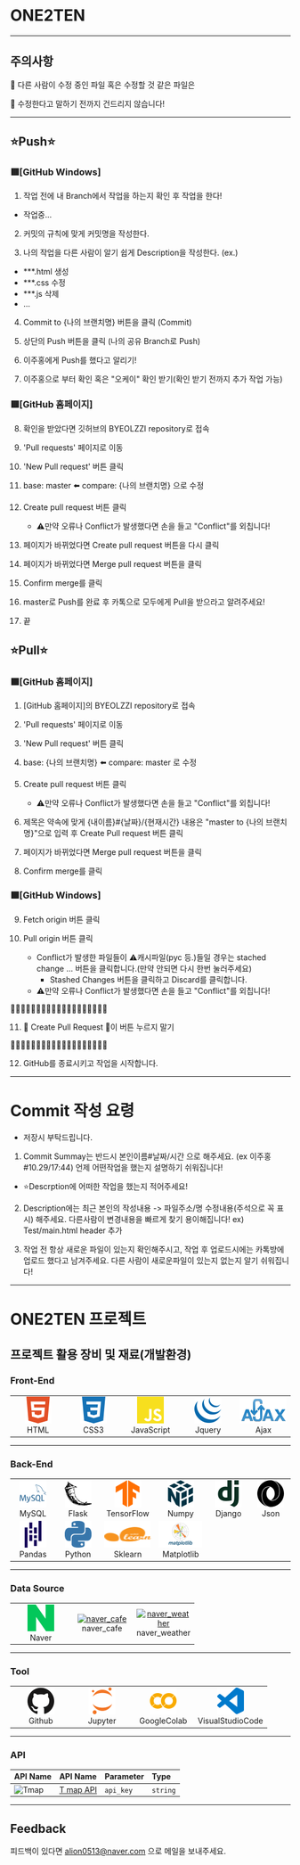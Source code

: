 # ONE2TEN
-------
## 주의사항

🚫 다른 사람이 수정 중인 파일 혹은 수정할 것 같은 파일은 

🚫 수정한다고 말하기 전까지 건드리지 않습니다!

-------

## ⭐Push⭐

### 🟥[GitHub Windows]

1. 작업 전에 내 Branch에서 작업을 하는지 확인 후 작업을 한다!

- 작업중...

2. 커밋의 규칙에 맞게 커밋명을 작성한다.

3. 나의 작업을 다른 사람이 알기 쉽게 Description을 작성한다.
(ex.)
- ***.html 생성
- ***.css 수정
- ***.js 삭제
- ...

4. Commit to {나의 브랜치명} 버튼을 클릭 (Commit)

5. 상단의 Push 버튼을 클릭 (나의 공유 Branch로 Push)

6. 이주홍에게 Push를 했다고 알리기!

7. 이주홍으로 부터 확인 혹은 "오케이" 확인 받기(확인 받기 전까지 추가 작업 가능)

### 🟥[GitHub 홈페이지]
8. 확인을 받았다면 깃허브의 BYEOLZZI repository로 접속

9. 'Pull requests' 페이지로 이동

10. 'New Pull request' 버튼 클릭

11. base: master ⬅️ compare: {나의 브랜치명} 으로 수정

12. Create pull request 버튼 클릭
	- ⚠️만약 오류나 Conflict가 발생했다면 손을 들고 "Conflict"를 외칩니다!

13. 페이지가 바뀌었다면 Create pull request 버튼을 다시 클릭

14. 페이지가 바뀌었다면 Merge pull request 버튼을 클릭

15. Confirm merge를 클릭

16. master로 Push를 완료 후
	카톡으로 모두에게 Pull을 받으라고 알려주세요!

17. 끝









## ⭐Pull⭐

### 🟩[GitHub 홈페이지]
1. [GitHub 홈페이지]의 BYEOLZZI repository로 접속

2. 'Pull requests' 페이지로 이동

3. 'New Pull request' 버튼 클릭

4. base: {나의 브랜치명} ⬅️ compare: master 로 수정

5. Create pull request 버튼 클릭
	- ⚠️만약 오류나 Conflict가 발생했다면 손을 들고 "Conflict"를 외칩니다!

6. 제목은 약속에 맞게 {내이름}#{날짜}/{현재시간}
 내용은 "master to {나의 브랜치명}"으로 입력 후
 Create Pull request 버튼 클릭

7. 페이지가 바뀌었다면 Merge pull request 버튼을 클릭

8. Confirm merge를 클릭

### 🟩[GitHub Windows]
9. Fetch origin 버튼 클릭

10. Pull origin 버튼 클릭
	- Conflict가 발생한 파일들이 ⚠️캐시파일(pyc 등.)들일 경우는 stached change ... 버튼을 클릭합니다.(만약 안되면 다시 한번 눌러주세요)
		- Stashed Changes 버튼을 클릭하고 Discard를 클릭합니다.
	- ⚠️만약 오류나 Conflict가 발생했다면 손을 들고 "Conflict"를 외칩니다!

🚫🚫🚫🚫🚫🚫🚫🚫🚫🚫🚫🚫🚫🚫🚫🚫🚫🚫🚫

11. 🚫 Create Pull Request  🚫이 버튼 누르지 말기

🚫🚫🚫🚫🚫🚫🚫🚫🚫🚫🚫🚫🚫🚫🚫🚫🚫🚫🚫

12. GitHub를 종료시키고 작업을 시작합니다.

-------

# Commit 작성 요령

- 저장시 부탁드립니다.

1. Commit Summay는 반드시 본인이름#날짜/시간 으로 해주세요. (ex 이주홍#10.29/17:44) 언제 어떤작업을 했는지 설명하기 쉬워집니다!
- ⭐Descrption에 어떠한 작업을 했는지 적어주세요!

2. Description에는 최근 본인의 작성내용 -> 파일주소/명 수정내용(주석으로 꼭 표시) 해주세요. 다른사람이 변경내용을 빠르게 찾기 용이해집니다! ex) Test/main.html header 추가

3. 작업 전 항상 새로운 파일이 있는지 확인해주시고, 작업 후 업로드시에는 카톡방에 업로드 했다고 남겨주세요. 다른 사람이 새로운파일이 있는지 없는지 알기 쉬워집니다!
-------
# ONE2TEN 프로젝트

## 프로젝트 활용 장비 및 재료(개발환경)

### Front-End
<table>
  <tr>
    <td align="center" width="96">
      <a href="#macropower-tech">
        <img src=".\READEME\image\html.svg" width="48" height="48" alt="HTML"/>
      </a>
      <br>HTML
    </td>
    <td align="center" width="96">
      <a href="#macropower-tech">
        <img src=".\READEME\image\css3.svg" width="48" height="48" alt="CSS3" />
      </a>
      <br>CSS3
    </td>
    <td align="center" width="96">
      <a href="#macropower-tech">
        <img src=".\READEME\image\javascript.svg" width="48" height="48" alt="JavaScript" />
      </a>
      <br>JavaScript
    </td>
    <td align="center" width="96">
      <a href="#macropower-tech">
        <img src=".\READEME\image\jquery.svg" width="48" height="48" alt="Jquery" />
      </a>
      <br>Jquery
    </td>
    <td align="center" width="96">
      <a href="#macropower-tech">
        <img src=".\READEME\image\ajax.png" width="100" height="48" alt="Ajax" />
      </a>
      <br>Ajax
    </td>
  </tr>
</table>

-------
### Back-End
<table>
  <tr>
    <td align="center" width="96">
      <a href="#macropower-tech">
        <img src=".\READEME\image\mysql.svg" width="48" height="48" alt="MySQL" style="background-color:white;"/>
      </a>
      <br>MySQL
    </td>
    <td align="center" width="96">
      <a href="#macropower-tech">
        <img src=".\READEME\image\flask.svg" width="48" height="48" alt="Flask" style="background-color:white;"/>
      </a>
      <br>Flask
    </td>
    <td align="center" width="96">
      <a href="#macropower-tech">
        <img src=".\READEME\image\tensorflow.svg" width="48" height="48" alt="TensorFlow" />
      </a>
      <br>TensorFlow
    </td>
    <td align="center" width="96">
      <a href="#macropower-tech">
        <img src=".\READEME\image\numpy.svg" width="48" height="48" alt="Numpy" style="background-color:white;"/>
      </a>
      <br>Numpy
    </td>
    <td align="center" width="96">
      <a href="#macropower-tech">
        <img src=".\READEME\image\django.svg" width="48" height="48" alt="Django" style="background-color:white;"/>
      </a>
      <br>Django
    </td>
    <td align="center" width="96">
      <a href="#macropower-tech">
        <img src=".\READEME\image\json.svg" width="48" height="48" alt="Json" style="background-color:white;"/>
      </a>
      <br>Json
    </td>
  </tr>
  <tr>
    <td align="center" width="96">
      <a href="#macropower-tech">
        <img src=".\READEME\image\pandas.svg" width="48" height="48" alt="Pandas" style="background-color:white;"/>
      </a>
      <br>Pandas
    </td>
    <td align="center" width="96">
      <a href="#macropower-tech">
        <img src=".\READEME\image\python.svg" width="48" height="48" alt="Python" style="background-color:white;"/>
      </a>
      <br>Python
    </td>
    <td align="center" width="96">
      <a href="#macropower-tech">
        <img src=".\READEME\image\sklearn.svg" width="100" height="48" alt="Sklearn" style="background-color:white;"/>
      </a>
      <br>Sklearn
    </td>
    <td align="center" width="96">
      <a href="#macropower-tech">
        <img src=".\READEME\image\matplotlib.png" width="200" height="48" alt="Matplotlib" style="background-color:white;"/>
      </a>
      <br>Matplotlib
    </td>
    
  </tr>
</table>

-------
### Data Source
<table>
  <tr>
    <td align="center" width="96">
      <a href="#macropower-tech">
        <img src=".\READEME\image\naver.svg" width="48" height="48" alt="Naver"/>
      </a>
      <br>Naver
    </td>
    <td align="center" width="96">
      <a href="#macropower-tech">
        <img src="https://play-lh.googleusercontent.com/Zt1Ac3OOTTTaSrro-Ji6ttmVHx3qrzUklYeCC3RxTScjWGEyZjlJkqJ8t58z0zWENJb_=w240-h480-rw" width="48" height="48" alt="naver_cafe" />
      </a>
      <br>naver_cafe
    </td>
    <td align="center" width="96">
      <a href="#macropower-tech">
        <img src="https://ssl.pstatic.net/static/weather/web_icon/web_iOS_iPhone_3x_180X180.png" width="48" height="48" alt="naver_weather" />
      </a>
      <br>naver_weather
    </td>
  </tr>
</table>

-------
### Tool
<table>
  <tr>
    <td align="center" width="96">
      <a href="#macropower-tech">
        <img src=".\READEME\image\github.svg" width="48" height="48" alt="Github" style="background-color:white;"/>
      </a>
      <br>Github
    </td>
    <td align="center" width="96">
      <a href="#macropower-tech">
        <img src=".\READEME\image\jupyter.svg" width="48" height="48" alt="Jupyter" style="background-color:white;"/>
      </a>
      <br>Jupyter
    </td>
    <td align="center" width="96">
      <a href="#macropower-tech">
        <img src=".\READEME\image\googlecolab.svg" width="48" height="48" alt="GoogleColab" style="background-color:white;"/>
      </a>
      <br>GoogleColab
    </td>
    <td align="center" width="96">
      <a href="#macropower-tech">
        <img src=".\READEME\image\vscode.svg" width="48" height="48" alt="VisualStudioCode" style="background-color:white;"/>
      </a>
      <br>VisualStudioCode
    </td>
  </tr>
</table>

-------
### API

| API Name                                                | API Name                                                | Parameter | Type     |
| :-----------------------------------------------------  | :-----------------------------------------------------  | :-------- | :------- |
| <img src="https://play-lh.googleusercontent.com/WcrqQ9atNdC7dp4vG4fWue0kRdMxiDSTKu9E1Zj7EmGcgdQ8j3u9_2Tt8vw-zPvKCkg=w240-h480-rw" width="48" height="48" alt="Tmap" style="background-color:white;"/>                                               | [T map API](https://tmapapi.sktelecom.com/index.html)   | `api_key` | `string` |

-------

## Feedback

피드백이 있다면 alion0513@naver.com 으로 메일을 보내주세요.

